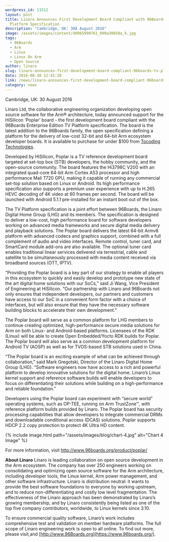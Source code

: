```yaml
---
wordpress_id: 11512
layout: post
title: Linaro Announces First Development Board Compliant with 96Boards TV
  Platform Specification
description: "Cambridge, UK: 30Â August 2016"
image: /assets/images/content/40965990761_090a30658a_k.jpg
tags:
  - 96Boards
  - Arm
  - Linux
  - Linux On Arm
  - Open Source
author: linaro
slug: linaro-announces-first-development-board-compliant-96boards-tv-platform-specification
date: 2016-08-30 12:41:20
link: /news/linaro-announces-first-development-board-compliant-96boards-tv-platform-specification/
category: news
---
```

Cambridge, UK: 30 August 2016

Linaro Ltd, the collaborative engineering organization developing open source software for the Arm® architecture, today announced support for the HiSilicon ‘Poplar’ board - the first development board compliant with the 96Boards Enterprise Edition TV Platform specification. The board is the latest addition to the 96Boards family, the open specification defining a platform for the delivery of low-cost 32-bit and 64-bit Arm ecosystem developer boards. It is available to purchase for under $100 from [Tocoding](http://en.tocoding.com/index.php/96boards-poplar/)[ Technologies](http://en.tocoding.com/index.php/96boards-poplar/).

Developed by HiSilicon, Poplar is a TV reference development board targeted at set-top box (STB) developers, the hobby community, and the open-source community. The board features the Hi3798C V200 with an integrated quad-core 64-bit Arm Cortex A53 processor and high performance Mali T720 GPU, making it capable of running any commercial set-top solution based on Linux or Android. Its high performance specification also supports a premium user experience with up to H.265 HEVC decoding of 4K video at 60 frames per second. The board will be launched with Android 5.1.1 pre-installed for an instant boot out of the box.

The TV Platform specification is a joint effort between 96Boards, the Linaro Digital Home Group (LHG) and its members. The specification is designed to deliver a low-cost, high performance board for software developers working on advanced media frameworks and secure digital media delivery and playback solutions. The Poplar board delivers the latest 64-bit Armv8 platform with advanced codecs and graphics support, combined with a full complement of audio and video interfaces. Remote control, tuner card, and SmartCard module add-ons are also available. The optional tuner card enables traditional linear services delivered via terrestrial, cable and satellite to be simultaneously processed with media content received via broadband sources (OTT, IPTV).

“Providing the Poplar board is a key part of our strategy to enable all players in this ecosystem to quickly and easily develop and prototype new state of the art digital home solutions with our SoCs,” said Ji Wang, Vice President of Engineering at HiSilicon. “Our partnership with Linaro and 96Boards not only ensures that independent developers, our partners and customers have access to our SoC in a convenient form factor with a choice of interfaces, but will also ensure that they have the necessary software building blocks to accelerate their own development.”

The Poplar board will serve as a common platform for LHG members to continue creating optimized, high-performance secure media solutions for Arm on both Linux- and Android-based platforms. Licensees of the RDK (Linux) will be able to create Open Embedded/Yocto RDK builds for Poplar. The Poplar board will also serve as a common development platform for Android TV (AOSP) as well as for TVOS-based STB solutions used in China.

“The Poplar board is an exciting example of what can be achieved through collaboration,” said Mark Gregotski, Director of the Linaro Digital Home Group (LHG). “Software engineers now have access to a rich and powerful platform to develop innovative solutions for the digital home. Linaro’s Linux kernel support and reference software builds will enable developers to focus on differentiating their solutions while building on a high-performance and reliable foundation.”

Developers using the Poplar board can experiment with “secure world” operating systems, such as OP-TEE, running on Arm TrustZone™, with reference platform builds provided by Linaro. The Poplar board has security processing capabilities that allow developers to integrate commercial DRMs and downloadable conditional access (DCAS) solutions. Poplar supports HDCP 2.2 copy protection to protect 4K Ultra HD content.

{% include image.html path="/assets/images/blog/chart-4.jpg" alt="Chart 4 Image" %}

For more information, visit <http://www.96boards.org/product/poplar/>

**About Linaro**
Linaro is leading collaboration on open source development in the Arm ecosystem. The company has over 250 engineers working on consolidating and optimizing open source software for the Arm architecture, including developer tools, the Linux kernel, Arm power management, and other software infrastructure. Linaro is distribution neutral: it wants to provide the best software foundations to everyone by working upstream, and to reduce non-differentiating and costly low level fragmentation. The effectiveness of the Linaro approach has been demonstrated by Linaro’s growing membership, and by Linaro consistently being listed as one of the top five company contributors, worldwide, to Linux kernels since 3.10.

To ensure commercial quality software, Linaro’s work includes comprehensive test and validation on member hardware platforms. The full scope of Linaro engineering work is open to all online. To find out more, please visit[ ](/) and [http://www.96Boards.org](https://www.96boards.org/).